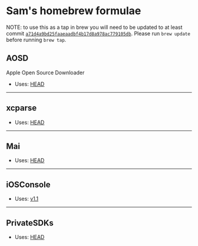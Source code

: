 # Sam's homebrew formulae

NOTE: to use this as a tap in brew you will need to be updated to at least commit [`a71d4a9bd25faaeaadbf4b17d8a978ac779105db`](https://github.com/Homebrew/homebrew/commit/a71d4a9bd25faaeaadbf4b17d8a978ac779105db). Please run `brew update` before running `brew tap`.

## AOSD

Apple Open Source Downloader

* Uses: [HEAD](https://github.com/samdmarshall/AOS-Downloader)

---

## xcparse

* Uses: [HEAD](https://github.com/samdmarshall/xcparse)


---

## Mai

* Uses: [HEAD](https://github.com/samdmarshall/Mai)


---

## iOSConsole

* Uses: [v1.1](https://github.com/samdmarshall/SDMMobileDevice/releases/tag/1.1)

---

## PrivateSDKs

* Uses: [HEAD](https://github.com/samdmarshall/OSXPrivateSDK)